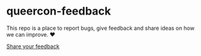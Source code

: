 # queercon-feedback
This repo is a place to report bugs, give feedback and share ideas on how we can improve. ❤️

[Share your feedback](https://github.com/Queercon/queercon-feedback/issues/new)
